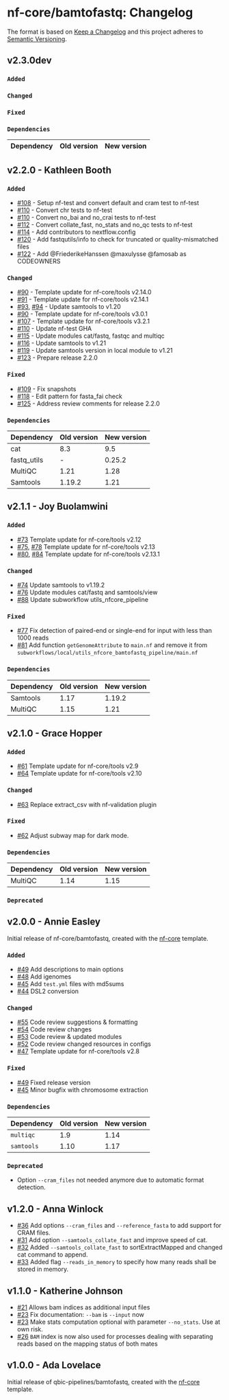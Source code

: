 # nf-core/bamtofastq: Changelog

The format is based on [Keep a Changelog](https://keepachangelog.com/en/1.0.0/)
and this project adheres to [Semantic Versioning](https://semver.org/spec/v2.0.0.html).

## v2.3.0dev

### `Added`


### `Changed`


### `Fixed`


### `Dependencies`

| Dependency  | Old version | New version |
| ----------- | ----------- | ----------- |

## v2.2.0 - Kathleen Booth

### `Added`

- [#108](https://github.com/nf-core/bamtofastq/pull/108) - Setup nf-test and convert default and cram test to nf-test
- [#110](https://github.com/nf-core/bamtofastq/pull/110) - Convert chr tests to nf-test
- [#110](https://github.com/nf-core/bamtofastq/pull/110) - Convert no_bai and no_crai tests to nf-test
- [#112](https://github.com/nf-core/bamtofastq/pull/112) - Convert collate_fast, no_stats and no_qc tests to nf-test
- [#114](https://github.com/nf-core/bamtofastq/pull/114) - Add contributors to nextflow.config
- [#120](https://github.com/nf-core/bamtofastq/pull/120) - Add fastqutils/info to check for truncated or quality-mismatched files
- [#122](https://github.com/nf-core/bamtofastq/pull/122) - Add @FriederikeHanssen @maxulysse @famosab as CODEOWNERS

### `Changed`

- [#90](https://github.com/nf-core/bamtofastq/pull/90) - Template update for nf-core/tools v2.14.0
- [#91](https://github.com/nf-core/bamtofastq/pull/91) - Template update for nf-core/tools v2.14.1
- [#93](https://github.com/nf-core/bamtofastq/pull/93), [#94](https://github.com/nf-core/bamtofastq/pull/94) - Update samtools to v1.20
- [#90](https://github.com/nf-core/bamtofastq/pull/90) - Template update for nf-core/tools v3.0.1
- [#107](https://github.com/nf-core/bamtofastq/pull/107) - Template update for nf-core/tools v3.2.1
- [#110](https://github.com/nf-core/bamtofastq/pull/110) - Update nf-test GHA
- [#115](https://github.com/nf-core/bamtofastq/pull/115) - Update modules cat/fastq, fastqc and multiqc
- [#116](https://github.com/nf-core/bamtofastq/pull/116) - Update samtools to v1.21
- [#119](https://github.com/nf-core/bamtofastq/pull/119) - Update samtools version in local module to v1.21
- [#123](https://github.com/nf-core/bamtofastq/pull/123) - Prepare release 2.2.0

### `Fixed`

- [#109](https://github.com/nf-core/bamtofastq/pull/109) - Fix snapshots
- [#118](https://github.com/nf-core/bamtofastq/pull/118) - Edit pattern for fasta_fai check
- [#125](https://github.com/nf-core/bamtofastq/pull/125) - Address review comments for release 2.2.0

### `Dependencies`

| Dependency  | Old version | New version |
| ----------- | ----------- | ----------- |
| cat         | 8.3         | 9.5         |
| fastq_utils | -           | 0.25.2      |
| MultiQC     | 1.21        | 1.28        |
| Samtools    | 1.19.2      | 1.21        |

## v2.1.1 - Joy Buolamwini

### `Added`

- [#73](https://github.com/nf-core/bamtofastq/pull/73) Template update for nf-core/tools v2.12
- [#75](https://github.com/nf-core/bamtofastq/pull/75), [#78](https://github.com/nf-core/bamtofastq/pull/78) Template update for nf-core/tools v2.13
- [#80](https://github.com/nf-core/bamtofastq/pull/80), [#84](https://github.com/nf-core/bamtofastq/pull/84) Template update for nf-core/tools v2.13.1

### `Changed`

- [#74](https://github.com/nf-core/bamtofastq/pull/74) Update samtools to v1.19.2
- [#76](https://github.com/nf-core/bamtofastq/pull/76) Update modules cat/fastq and samtools/view
- [#88](https://github.com/nf-core/bamtofastq/pull/88) Update subworkflow utils_nfcore_pipeline

### `Fixed`

- [#77](https://github.com/nf-core/bamtofastq/pull/77) Fix detection of paired-end or single-end for input with less than 1000 reads
- [#81](https://github.com/nf-core/bamtofastq/pull/81) Add function `getGenomeAttribute` to `main.nf` and remove it from `subworkflows/local/utils_nfcore_bamtofastq_pipeline/main.nf`

### `Dependencies`

| Dependency | Old version | New version |
| ---------- | ----------- | ----------- |
| Samtools   | 1.17        | 1.19.2      |
| MultiQC    | 1.15        | 1.21        |

## v2.1.0 - Grace Hopper

### `Added`

- [#61](https://github.com/nf-core/bamtofastq/pull/61) Template update for nf-core/tools v2.9
- [#64](https://github.com/nf-core/bamtofastq/pull/64) Template update for nf-core/tools v2.10

### `Changed`

- [#63](https://github.com/nf-core/bamtofastq/pull/63) Replace extract_csv with nf-validation plugin

### `Fixed`

- [#62](https://github.com/nf-core/bamtofastq/pull/62) Adjust subway map for dark mode.

### `Dependencies`

| Dependency | Old version | New version |
| ---------- | ----------- | ----------- |
| MultiQC    | 1.14        | 1.15        |

### `Deprecated`

## v2.0.0 - Annie Easley

Initial release of nf-core/bamtofastq, created with the [nf-core](https://nf-co.re/) template.

### `Added`

- [#49](https://github.com/nf-core/bamtofastq/pull/49) Add descriptions to main options
- [#48](https://github.com/nf-core/bamtofastq/pull/48) Add igenomes
- [#45](https://github.com/nf-core/bamtofastq/pull/45) Add `test.yml` files with md5sums
- [#44](https://github.com/nf-core/bamtofastq/pull/44) DSL2 conversion

### `Changed`

- [#55](https://github.com/nf-core/bamtofastq/pull/55) Code review suggestions & formatting
- [#54](https://github.com/nf-core/bamtofastq/pull/54) Code review changes
- [#53](https://github.com/nf-core/bamtofastq/pull/53) Code review & updated modules
- [#52](https://github.com/nf-core/bamtofastq/pull/52) Code review changed resources in configs
- [#47](https://github.com/nf-core/bamtofastq/pull/47) Template update for nf-core/tools v2.8

### `Fixed`

- [#49](https://github.com/nf-core/bamtofastq/pull/49) Fixed release version
- [#45](https://github.com/nf-core/bamtofastq/pull/45) Minor bugfix with chromosome extraction

### `Dependencies`

| Dependency | Old version | New version |
| ---------- | ----------- | ----------- |
| `multiqc`  | 1.9         | 1.14        |
| `samtools` | 1.10        | 1.17        |

### `Deprecated`

- Option `--cram_files` not needed anymore due to automatic format detection.

## v1.2.0 - Anna Winlock

- [#36](https://github.com/qbic-pipelines/bamtofastq/pull/36) Add options `--cram_files` and `--reference_fasta` to add support for CRAM files.
- [#31](https://github.com/qbic-pipelines/bamtofastq/pull/31) Add option `--samtools_collate_fast` and improve speed of cat.
- [#32](https://github.com/qbic-pipelines/bamtofastq/pull/32) Added `--samtools_collate_fast` to sortExtractMapped and changed cat command to append.
- [#33](https://github.com/qbic-pipelines/bamtofastq/pull/33) Added flag `--reads_in_memory` to specify how many reads shall be stored in memory.

## v1.1.0 - Katherine Johnson

- [#21](https://github.com/qbic-pipelines/bamtofastq/21) Allows bam indices as additional input files
- [#23](https://github.com/qbic-pipelines/bamtofastq/23) Fix documentation: `--bam` is `--input` now
- [#23](https://github.com/qbic-pipelines/bamtofastq/23) Make stats computation optional with parameter `--no_stats`. Use at own risk.
- [#26](https://github.com/qbic-pipelines/bamtofastq/26) `BAM` index is now also used for processes dealing with separating reads based on the mapping status of both mates

## v1.0.0 - Ada Lovelace

Initial release of qbic-pipelines/bamtofastq, created with the [nf-core](http://nf-co.re/) template.
